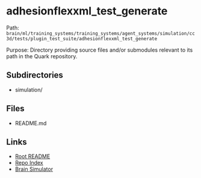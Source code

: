 # adhesionflexxml_test_generate

Path: `brain/ml/training_systems/training_systems/agent_systems/simulation/cc3d/tests/plugin_test_suite/adhesionflexxml_test_generate`

Purpose: Directory providing source files and/or submodules relevant to its path in the Quark repository.

## Subdirectories
- simulation/

## Files
- README.md

## Links
- [Root README](../../../../../../../../../README.md)
- [Repo Index](../../../../../../../../../repo_index.json)
- [Brain Simulator](../../../../../../../../../brain/architecture/brain_simulator.py)
